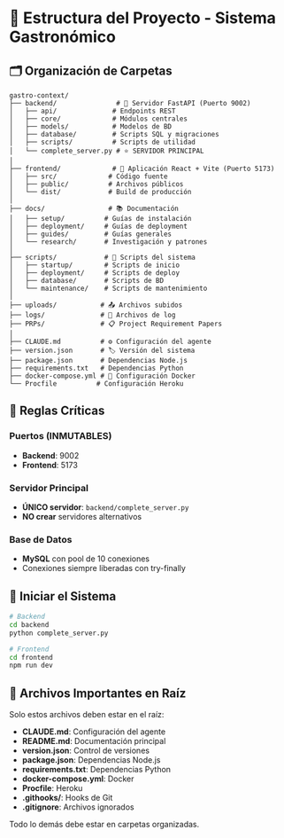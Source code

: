 # 📁 Estructura del Proyecto - Sistema Gastronómico

## 🗂️ Organización de Carpetas

```
gastro-context/
├── backend/               # 🔧 Servidor FastAPI (Puerto 9002)
│   ├── api/              # Endpoints REST
│   ├── core/             # Módulos centrales
│   ├── models/           # Modelos de BD
│   ├── database/         # Scripts SQL y migraciones
│   ├── scripts/          # Scripts de utilidad
│   └── complete_server.py # ⭐ SERVIDOR PRINCIPAL
│
├── frontend/             # 🎨 Aplicación React + Vite (Puerto 5173)
│   ├── src/             # Código fuente
│   ├── public/          # Archivos públicos
│   └── dist/            # Build de producción
│
├── docs/                # 📚 Documentación
│   ├── setup/          # Guías de instalación
│   ├── deployment/     # Guías de deployment
│   ├── guides/         # Guías generales
│   └── research/       # Investigación y patrones
│
├── scripts/            # 🔨 Scripts del sistema
│   ├── startup/        # Scripts de inicio
│   ├── deployment/     # Scripts de deploy
│   ├── database/       # Scripts de BD
│   └── maintenance/    # Scripts de mantenimiento
│
├── uploads/           # 📤 Archivos subidos
├── logs/              # 📝 Archivos de log
├── PRPs/              # 📋 Project Requirement Papers
│
├── CLAUDE.md          # ⚙️ Configuración del agente
├── version.json       # 🏷️ Versión del sistema
├── package.json       # Dependencias Node.js
├── requirements.txt   # Dependencias Python
├── docker-compose.yml # 🐳 Configuración Docker
└── Procfile          # Configuración Heroku
```

## 🚨 Reglas Críticas

### Puertos (INMUTABLES)
- **Backend**: 9002
- **Frontend**: 5173

### Servidor Principal
- **ÚNICO servidor**: `backend/complete_server.py`
- **NO crear** servidores alternativos

### Base de Datos
- **MySQL** con pool de 10 conexiones
- Conexiones siempre liberadas con try-finally

## 🚀 Iniciar el Sistema

```bash
# Backend
cd backend
python complete_server.py

# Frontend
cd frontend
npm run dev
```

## 📌 Archivos Importantes en Raíz

Solo estos archivos deben estar en el raíz:

- **CLAUDE.md**: Configuración del agente
- **README.md**: Documentación principal
- **version.json**: Control de versiones
- **package.json**: Dependencias Node.js
- **requirements.txt**: Dependencias Python
- **docker-compose.yml**: Docker
- **Procfile**: Heroku
- **.githooks/**: Hooks de Git
- **.gitignore**: Archivos ignorados

Todo lo demás debe estar en carpetas organizadas.